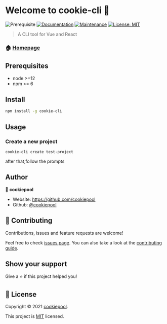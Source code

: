 # Welcome to cookie-cli 👋
![Prerequisite](https://img.shields.io/badge/node-%3E%3D12-blue.svg)
[![Documentation](https://img.shields.io/badge/documentation-yes-brightgreen.svg)](https://github.com/cookiepool/cookie-cli#readme)
[![Maintenance](https://img.shields.io/badge/Maintained%3F-yes-green.svg)](https://github.com/cookiepool/cookie-cli/graphs/commit-activity)
[![License: MIT](https://img.shields.io/github/license/cookiepool/cookie-cli)](https://github.com/cookiepool/cookie-cli/blob/master/LICENSE)

> A CLI tool for Vue and React

### 🏠 [Homepage](https://github.com/cookiepool/cookie-cli#readme)

## Prerequisites

- node >=12
- npm >= 6

## Install

```sh
npm install -g cookie-cli
```

## Usage

### Create a new project

```
cookie-cli create test-project
```

after that,follow the prompts  

## Author

👤 **cookiepool**

* Website: https://github.com/cookiepool
* Github: [@cookiepool](https://github.com/cookiepool)

## 🤝 Contributing

Contributions, issues and feature requests are welcome!

Feel free to check [issues page](https://github.com/cookiepool/cookie-cli/issues). You can also take a look at the [contributing guide](https://github.com/cookiepool/cookie-cli/blob/master/CONTRIBUTING.md).

## Show your support

Give a ⭐️ if this project helped you!


## 📝 License

Copyright © 2021 [cookiepool](https://github.com/cookiepool).

This project is [MIT](https://github.com/cookiepool/cookie-cli/blob/master/LICENSE) licensed.
